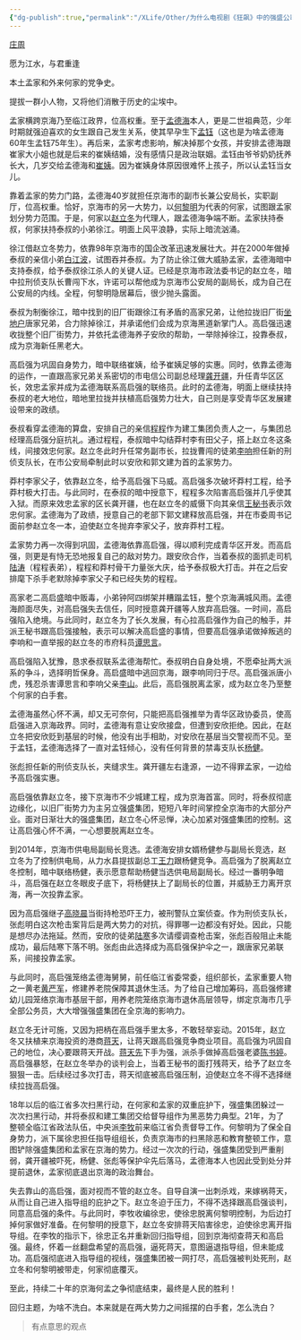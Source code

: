```yaml
---
{"dg-publish":true,"permalink":"/XLife/Other/为什么电视剧《狂飙》中的强盛公司不洗白上岸？ /","noteIcon":"","created":"2024-10-30T10:19:00.296+08:00"}
---
```



[庄周](https:////www.zhihu.com/people/75-45-54-45-12)

愿为江水，与君重逢


本土孟家和外来何家的党争史。

提拔一群小人物，又将他们消散于历史的尘埃中。

孟家横跨京海乃至临江政界，位高权重。至于[孟德海](https://zhida.zhihu.com/search?content_id=679105169&content_type=Answer&match_order=1&q=%E5%AD%9F%E5%BE%B7%E6%B5%B7&zhida_source=entity)本人，更是二世祖典范，少年时期就强迫喜欢的女生跟自己发生关系，使其早孕生下[孟钰](https://zhida.zhihu.com/search?content_id=679105169&content_type=Answer&match_order=1&q=%E5%AD%9F%E9%92%B0&zhida_source=entity)（这也是为啥孟德海60年生孟钰75年生）。再后来，孟家考虑影响，解决掉那个女孩，并安排孟德海跟崔家大小姐也就是后来的崔姨结婚，没有感情只是政治联姻。孟钰由爷爷奶奶抚养长大，几岁交给孟德海和[崔姨](https://zhida.zhihu.com/search?content_id=679105169&content_type=Answer&match_order=2&q=%E5%B4%94%E5%A7%A8&zhida_source=entity)。因为崔姨身体原因很难怀上孩子，所以认孟钰当女儿。

靠着孟家的势力门路，孟德海40岁就担任京海市的副市长兼公安局长，实职副厅，位高权重。恰好，京海市的另一大势力，以[何黎明](https://zhida.zhihu.com/search?content_id=679105169&content_type=Answer&match_order=1&q=%E4%BD%95%E9%BB%8E%E6%98%8E&zhida_source=entity)为代表的何家，试图跟孟家划分势力范围。于是，何家以[赵立冬](https://zhida.zhihu.com/search?content_id=679105169&content_type=Answer&match_order=1&q=%E8%B5%B5%E7%AB%8B%E5%86%AC&zhida_source=entity)为代理人，跟孟德海争端不断。孟家扶持泰叔，何家扶持泰叔的小弟徐江。明面上风平浪静，实际上暗流汹涌。

徐江借赵立冬势力，依靠98年京海市的国企改革迅速发展壮大。并在2000年做掉泰叔的亲信小弟[白江波](https://zhida.zhihu.com/search?content_id=679105169&content_type=Answer&match_order=1&q=%E7%99%BD%E6%B1%9F%E6%B3%A2&zhida_source=entity)，试图吞并泰叔。为了防止徐江做大威胁孟家，孟德海暗中支持泰叔，给予泰叔徐江杀人的关键人证。已经是京海市政法委书记的赵立冬，暗中拉刑侦支队长曹闯下水，许诺可以帮他成为京海市公安局的副局长，成为自己在公安局的内线。全程，何黎明隐居幕后，很少抛头露面。

泰叔为制衡徐江，暗中找到的旧厂街跟徐江有矛盾的高家兄弟，让他拉拢旧厂街[坐地户](https://zhida.zhihu.com/search?content_id=679105169&content_type=Answer&match_order=1&q=%E5%9D%90%E5%9C%B0%E6%88%B7&zhida_source=entity)唐家兄弟，合力除掉徐江，并承诺他们会成为京海黑道新掌门人。高启强迅速收拢整个旧厂街势力，并依托孟德海养子安欣的帮助，一举除掉徐江，投靠泰叔，成为京海新任黑老大。

高启强为巩固自身势力，暗中联络崔姨，给予崔姨足够的实惠。同时，依靠孟德海的运作，一直跟高家兄弟关系密切的市电信公司副总经理[龚开疆](https://zhida.zhihu.com/search?content_id=679105169&content_type=Answer&match_order=1&q=%E9%BE%9A%E5%BC%80%E7%96%86&zhida_source=entity)，升任青华区区长，效忠孟家并成为孟德海联系高启强的联络员。此时的孟德海，明面上继续扶持泰叔的老大地位，暗地里拉拢并扶植高启强势力壮大，自己则是享受青华区发展建设带来的政绩。

泰叔看穿孟德海的算盘，安排自己的亲信[程程](https://zhida.zhihu.com/search?content_id=679105169&content_type=Answer&match_order=1&q=%E7%A8%8B%E7%A8%8B&zhida_source=entity)作为建工集团负责人之一，与集团总经理高启强分庭抗礼。通过程程，泰叔暗中勾结莽村李有田父子，搭上赵立冬这条线，间接效忠何家。赵立冬此时升任常务副市长，拉拢曹闯的徒弟[李响](https://zhida.zhihu.com/search?content_id=679105169&content_type=Answer&match_order=1&q=%E6%9D%8E%E5%93%8D&zhida_source=entity)担任新的刑侦支队长，在市公安局牵制此时以安欣和郭文建为首的孟家势力。

莽村李家父子，依靠赵立冬，给予高启强下马威。高启强多次破坏莽村工程，给予莽村极大打击。与此同时，在泰叔的暗中授意下，程程多次陷害高启强并几乎使其入狱。而原来效忠孟家的区长龚开疆，也在赵立冬的威慑下向其亲信[王秘书](https://zhida.zhihu.com/search?content_id=679105169&content_type=Answer&match_order=1&q=%E7%8E%8B%E7%A7%98%E4%B9%A6&zhida_source=entity)表示效忠何家。孟德海为了政绩，授意自己的老部下郭文建释放高启强，并在市委周书记面前参赵立冬一本，迫使赵立冬抛弃李家父子，放弃莽村工程。

孟家势力再一次得到巩固，孟德海依靠高启强，得以顺利完成青华区开发。而高启强，则更是有恃无恐地报复自己的敌对势力。跟安欣合作，当着泰叔的面抓走司机[陆涛](https://zhida.zhihu.com/search?content_id=679105169&content_type=Answer&match_order=1&q=%E9%99%86%E6%B6%9B&zhida_source=entity)（程程表弟），程程和莽村骨干力量张大庆，给予泰叔极大打击。并在之后安排麾下杀手老默除掉李家父子和已经失势的程程。

高家老二高启盛暗中贩毒，小弟钟阿四绑架并糟蹋孟钰，整个京海满城风雨。孟德海颜面尽失，对高启强失去信任，同时授意龚开疆等人放弃高启强。一时间，高启强陷入绝境。与此同时，赵立冬为了长久发展，有心拉高启强作为自己的触手，并派王秘书跟高启强接触，表示可以解决高启盛的事情，但要高启强承诺做掉叛逃的李响和一直举报的赵立冬的市府科员[谭思言](https://zhida.zhihu.com/search?content_id=679105169&content_type=Answer&match_order=1&q=%E8%B0%AD%E6%80%9D%E8%A8%80&zhida_source=entity)。

高启强陷入犹豫，恳求泰叔联系孟德海帮忙。泰叔明白自身处境，不愿牵扯两大派系的争斗，选择明哲保身。高启盛暗中逃回京海，跟李响同归于尽。高启强派唐小虎，残忍杀害谭思言和李响父亲[李山](https://zhida.zhihu.com/search?content_id=679105169&content_type=Answer&match_order=1&q=%E6%9D%8E%E5%B1%B1&zhida_source=entity)。此后，高启强脱离孟家，成为赵立冬乃至整个何家的白手套。

孟德海虽然心怀不满，却又无可奈何，只能把高启强推举为青华区政协委员，使高启强进入京海政界。同时，孟德海有意让安欣接盘，但遭到安欣拒绝。因此，在赵立冬把安欣贬到基层的时候，他没有出手相助，对安欣在基层当交警视而不见。至于孟钰，孟德海选择了一直对孟钰倾心，没有任何背景的禁毒支队长[杨健](https://zhida.zhihu.com/search?content_id=679105169&content_type=Answer&match_order=1&q=%E6%9D%A8%E5%81%A5&zhida_source=entity)。

张彪担任新的刑侦支队长，夹缝求生。龚开疆左右逢源，一边不得罪孟家，一边给予高启强实惠。

高启强依靠赵立冬，接下京海市不少城建工程，成为京海首富。同时，将泰叔彻底边缘化，以旧厂街势力为主另立强盛集团，短短八年时间掌控全京海市的大部分产业。面对日渐壮大的强盛集团，赵立冬心怀忌惮，决心加紧对强盛集团的控制。这让高启强心怀不满，一心想要脱离赵立冬。

到2014年，京海市供电局副局长竞选。孟德海安排女婿杨健参与副局长竞选，赵立冬为了控制供电局，从力水县提拔副总工[王力](https://zhida.zhihu.com/search?content_id=679105169&content_type=Answer&match_order=1&q=%E7%8E%8B%E5%8A%9B&zhida_source=entity)跟杨健竞争。高启强为了脱离赵立冬控制，暗中联络杨健，表示愿意帮助杨健当选供电局副局长。经过一番明争暗斗，高启强在赵立冬眼皮子底下，将杨健扶上了副局长的位置，并威胁王力离开京海，再一次投靠孟家。

因为高启强继子[高晓晨](https://zhida.zhihu.com/search?content_id=679105169&content_type=Answer&match_order=1&q=%E9%AB%98%E6%99%93%E6%99%A8&zhida_source=entity)当街持枪恐吓王力，被刑警队立案侦查。作为刑侦支队长，张彪明白这次枪击案背后是两大势力的对抗，得罪哪一边都没有好处。因此，只能是想尽办法拖延。然而，安欣的徒弟[陆寒](https://zhida.zhihu.com/search?content_id=679105169&content_type=Answer&match_order=1&q=%E9%99%86%E5%AF%92&zhida_source=entity)多次请缨调查枪击案，张彪百般阻止未能成功，最后陆寒下落不明。张彪由此选择成为高启强保护伞之一，跟唐家兄弟联系，间接投靠孟家。

与此同时，高启强笼络孟德海舅舅，前任临江省委常委，组织部长，孟家重要人物之一黄老[黄严军](https://zhida.zhihu.com/search?content_id=679105169&content_type=Answer&match_order=1&q=%E9%BB%84%E4%B8%A5%E5%86%9B&zhida_source=entity)，修建养老院保障其退休生活。为了给自己增加筹码，高启强修建幼儿园笼络京海市基层干部，用养老院笼络京海市退休高层领导，绑定京海市几乎全部公务员，大大增强强盛集团在全京海的影响力。

赵立冬无计可施，又因为把柄在高启强手里太多，不敢轻举妄动。2015年，赵立冬又扶植来京海投资的港商[蒋天](https://zhida.zhihu.com/search?content_id=679105169&content_type=Answer&match_order=1&q=%E8%92%8B%E5%A4%A9&zhida_source=entity)，让蒋天跟高启强竞争商业项目。高启强为巩固自己的地位，决心要跟蒋天开战。[蒋天先](https://zhida.zhihu.com/search?content_id=679105169&content_type=Answer&match_order=1&q=%E8%92%8B%E5%A4%A9%E5%85%88&zhida_source=entity)下手为强，派杀手做掉高启强老婆[陈书婷](https://zhida.zhihu.com/search?content_id=679105169&content_type=Answer&match_order=1&q=%E9%99%88%E4%B9%A6%E5%A9%B7&zhida_source=entity)。高启强暴怒，在赵立冬举办的谈判会上，当着王秘书的面打残蒋天，给予了赵立冬狠狠一击。后续经过多次打击，蒋天彻底被高启强压制，迫使赵立冬不得不选择继续拉拢高启强。

18年以后的临江省多次扫黑行动，在何家和孟家的双重庇护下，强盛集团躲过一次次扫黑行动，并将泰叔和建工集团交给督导组作为黑恶势力典型。21年，为了整顿全临江省政法队伍，中央派[李牧](https://zhida.zhihu.com/search?content_id=679105169&content_type=Answer&match_order=1&q=%E6%9D%8E%E7%89%A7&zhida_source=entity)前来临江省负责督导工作。何黎明为了保全自身势力，派下属徐忠担任指导组组长，负责京海市的扫黑除恶和教育整顿工作，意图铲除强盛集团和孟家在京海的势力。经过一次次的行动，强盛集团受到严重削弱，龚开疆被吓死，杨健、张彪等保护伞先后落马，孟德海本人也因此受到处分并提前退休，孟家彻底退出京海的政治舞台。

失去靠山的高启强，面对视而不管的赵立冬。自导自演一出刺杀戏，来嫁祸蒋天，从而让自己进入指导组的庇护之下。赵立冬迫于压力，不得不选择跟高启强谈判，同意高启强的条件。与此同时，李牧收编徐忠，使徐忠脱离何黎明控制，为后边打掉何家做好准备。在何黎明的授意下，赵立冬安排蒋天陷害徐忠，迫使徐忠离开指导组。在李牧的指示下，徐忠正名并重新回归指导组，回到京海彻查蒋天和高启强。最终，怀着一丝翻盘希望的高启强，逼死蒋天，意图逼退指导组，但未能成功。高启强彻底进入指导组的视线，强盛集团被一网打尽，高启强被判处死刑，赵立冬和何黎明被带走，何家彻底覆灭。

至此，持续二十年的京海何孟之争彻底结束，最终是人民的胜利！

回归主题，为啥不洗白。本来就是在两大势力之间摇摆的白手套，怎么洗白？

> 有点意思的观点

​
